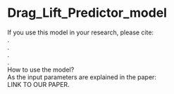 # Drag_Lift_Predictor_model
If you use this model in your research, please cite:  
.  
.  
.  
.  
How to use the model?  
As the input parameters are explained in the paper:  
LINK TO OUR PAPER. 

